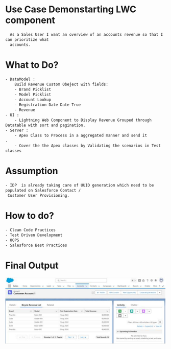 # Use Case Demonstarting LWC component
      As a Sales User I want an overview of an accounts revenue so that I can prioritize what 
      accounts.
# What to Do?
    - DataModel :
        Build Revenue Custom Obeject with fields:
        - Brand Picklist 
        - Model Picklist 
        - Account Lookup
        - Registration Date Date True
        - Revenue
    - UI :
        - Lightning Web Component to Display Revenue Grouped through Datatable with sort and pagination.
    - Server :
        - Apex Class to Process in a aggregated manner and send it 
    .
        - Cover the the Apex classes by Validating the scenarios in Test classes
# Assumption
    - IDP  is already taking care of UUID generatiom which need to be populated on Salesforce Contact / 
     Customer User Provisioning.
# How to do?
    - Clean Code Practices
    - Test Driven Development
    - OOPS
    - Salesforce Best Practices
# Final Output
 ![alt text](https://github.com/nishant-wavhal/DemonstrateLWCDatatable/blob/master/Recipe1.PNG)
